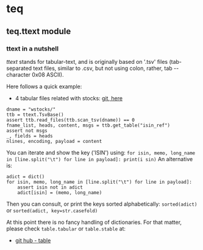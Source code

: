# teq

## teq.ttext module

### ttext in a nutshell

*ttext* stands for tabular-text, and is originally based on '.tsv' files 
(tab-separated text files, similar to .csv, but not using colon, rather, 
tab -- character 0x08 ASCII).

Here follows a quick example:
- 4 tabular files related with stocks: [git, here](https://github.com/serrasqueiro/codeclone/tree/master/steerblur/anacondy_com/common_dict/wstocks/)

```import teq.ttext as ttext
dname = "wstocks/"
ttb = ttext.TsvBase()
assert ttb.read_files(ttb.scan_tsv(dname)) == 0
fname_list, heads, content, msgs = ttb.get_table("isin_ref")
assert not msgs
_, fields = heads
nlines, encoding, payload = content
```
You can iterate and show the key ('ISIN') using:
`for isin, memo, long_name in [line.split("\t") for line in payload]: print(i
sin)`
An alternative is:
```
adict = dict()
for isin, memo, long_name in [line.split("\t") for line in payload]:
    assert isin not in adict
    adict[isin] = (memo, long_name)
```
Then you can consult, or print the keys sorted alphabetically:
`sorted(adict)` or `sorted(adict, key=str.casefold)`

At this point there is no fancy handling of dictionaries.
For that matter, please check `table.tabular` or `table.stable` at:
- [git hub - table](https://github.com/serrasqueiro/prizedseason/tree/master/cotagente/packages/table)

